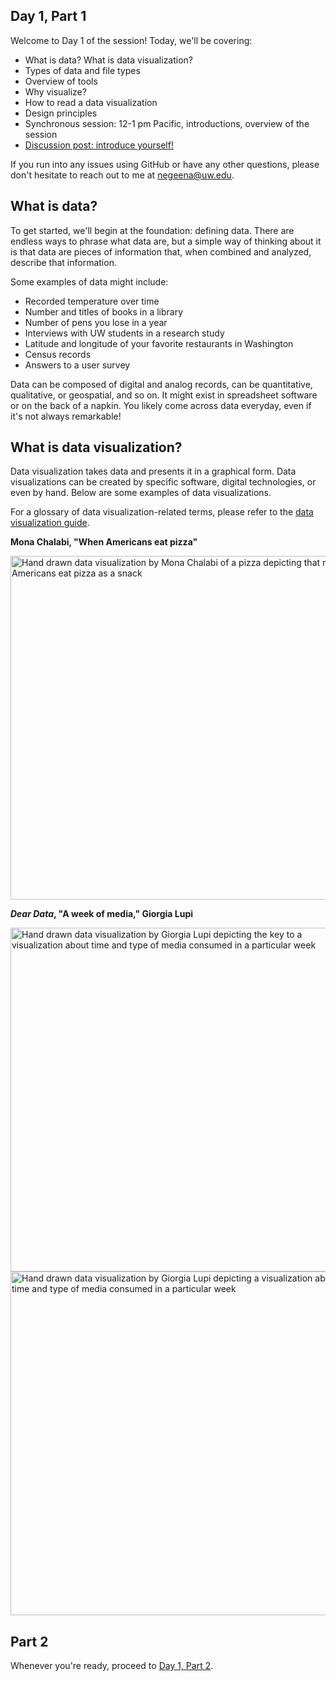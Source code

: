 ## Day 1, Part 1
Welcome to Day 1 of the session! Today, we'll be covering: 
* What is data? What is data visualization?
* Types of data and file types
* Overview of tools
* Why visualize? 
* How to read a data visualization
* Design principles
* Synchronous session: 12-1 pm Pacific, introductions, overview of the session 
* [Discussion post: introduce yourself!](https://github.com/negeenaghassi/osssdv/discussions/2 "Discussion post: introduce yourself!")

If you run into any issues using GitHub or have any other questions, please don't hesitate to reach out to me at negeena@uw.edu. 

## What is data? 
To get started, we'll begin at the foundation: defining data. There are endless ways to phrase what data are, but a simple way of thinking about it is that data are pieces of information that, when combined and analyzed, describe that information.

Some examples of data might include:
* Recorded temperature over time
* Number and titles of books in a library
* Number of pens you lose in a year
* Interviews with UW students in a research study 
* Latitude and longitude of your favorite restaurants in Washington 
* Census records
* Answers to a user survey 

Data can be composed of digital and analog records, can be quantitative, qualitative, or geospatial, and so on. It might exist in spreadsheet software or on the back of a napkin. You likely come across data everyday, even if it's not always remarkable! 
## What is data visualization? 
Data visualization takes data and presents it in a graphical form. Data visualizations can be created by specific software, digital technologies, or even by hand. Below are some examples of data visualizations. 

For a glossary of data visualization-related terms, please refer to the [data visualization guide](https://guides.lib.uw.edu/datavisualization/glossary "data visualization guide"). 

**Mona Chalabi, "When Americans eat pizza"**

<img src="https://pbs.twimg.com/media/DVnPimwU0AEaI21?format=jpg&name=small" alt="Hand drawn data visualization by Mona Chalabi of a pizza depicting that most Americans eat pizza as a snack" width="550"/>

***Dear Data*, "A week of media," Giorgia Lupi**

<img src="https://images.squarespace-cdn.com/content/v1/54eec73ee4b0ae0904da0e94/1433941845707-GH4P0OIO244E3KNZ0MMG/Giorgia_DearData_27_Back.jpg?format=1000w" alt="Hand drawn data visualization by Giorgia Lupi depicting the key to a visualization about time and type of media consumed in a particular week" width="550"/> 


<img src="https://images.squarespace-cdn.com/content/v1/54eec73ee4b0ae0904da0e94/1433941843429-VKOJQ8KMRSGLMLRTBCGO/Giorgia_DearData_27_Front.jpg?format=1000w" alt="Hand drawn data visualization by Giorgia Lupi depicting a visualization about time and type of media consumed in a particular week" width="550"/> 

## Part 2
Whenever you're ready, proceed to [Day 1, Part 2](https://negeenaghassi.github.io/openscholarship-dataviz/day-1/day-1-part-2 "Day 1, Part 2"). 
